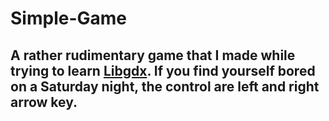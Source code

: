 # Simple-Game
## A rather rudimentary game that I made while trying to learn [Libgdx](https://libgdx.com/). If you find yourself bored on a Saturday night, the control are left and right arrow key. 
